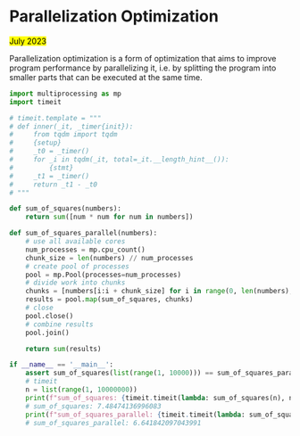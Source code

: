 # Parallelization Optimization

<mark>July 2023</mark>

Parallelization optimization is a form of optimization that aims to improve program performance by parallelizing it, i.e. by splitting the program into smaller parts that can be executed at the same time.

```python
import multiprocessing as mp
import timeit

# timeit.template = """
# def inner(_it, _timer{init}):
#     from tqdm import tqdm
#     {setup}
#     _t0 = _timer()
#     for _i in tqdm(_it, total=_it.__length_hint__()):
#         {stmt}
#     _t1 = _timer()
#     return _t1 - _t0
# """

def sum_of_squares(numbers):
    return sum([num * num for num in numbers])

def sum_of_squares_parallel(numbers):
    # use all available cores
    num_processes = mp.cpu_count()
    chunk_size = len(numbers) // num_processes
    # create pool of processes
    pool = mp.Pool(processes=num_processes)
    # divide work into chunks
    chunks = [numbers[i:i + chunk_size] for i in range(0, len(numbers), chunk_size)]
    results = pool.map(sum_of_squares, chunks)
    # close
    pool.close()
    # combine results
    pool.join()

    return sum(results)

if __name__ == '__main__':
    assert sum_of_squares(list(range(1, 10000))) == sum_of_squares_parallel(list(range(1, 10000)))
    # timeit
    n = list(range(1, 10000000))
    print(f"sum_of_squares: {timeit.timeit(lambda: sum_of_squares(n), number=10)}")
    # sum_of_squares: 7.48474136996083
    print(f"sum_of_squares_parallel: {timeit.timeit(lambda: sum_of_squares_parallel(n), number=10)}")
    # sum_of_squares_parallel: 6.641842097043991
```
